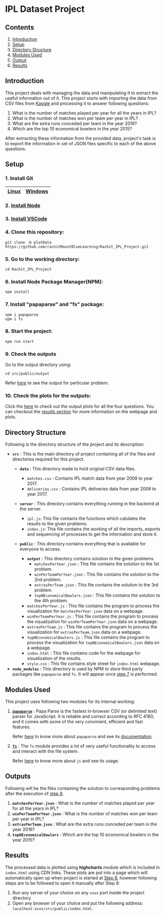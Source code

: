 # IPL Dataset Project

## Contents

1. [Introduction](#introduction)
2. [Setup](#setup)
3. [Directory Structure](#directory-structure)
4. [Modules Used](#modules-used)
5. [Output](#output)
6. [Results](#results)

## Introduction

This project deals with managing the data and manipulating it to extract the useful information out of it. This project starts with importing the data from CSV files from [Kaggle](https://www.kaggle.com/manasgarg/ipl) and processing it to answer following questions:

1. What is the number of matches played per year for all the years in IPL?
2. What is the number of matches won per team per year in IPL?
3. What are the extra runs conceded per team in the year 2016?
4. Which are the top 10 economical bowlers in the year 2015?

After extracting these information from the provided data, project's task is to export the information in set of JSON files specific to each of the above questions.

## Setup

### 1. Install Git

[Linux](https://git-scm.com/downloads) | [Windows](https://gitforwindows.org/)
---------------------------------------|-------------------------------

### 2. [Install Node](https://nodejs.org/en/download/)

### 3. [Install VSCode](https://code.visualstudio.com/download)

### 4. Clone this repository:

```
git clone -b plotData https://github.com/rachitMountBlueLearning/Rachit_IPL_Project.git
```

### 5. Go to the working directory:

```
cd Rachit_IPL_Project
```

### 6. Install Node Package Manager(NPM):

```
npm install
```

### 7. Install "papaparse" and "fs" package:

```
npm i papaparse
npm i fs
```

### 8. Start the project:

```
npm run start
```

### 9. Check the outputs

Go to the output directory using:

```
cd src/public/output
```

Refer [here](#output) to see the output for perticular problem.

### 10. Check the plots for the outputs:

Click the [here](http://localhost:8000/src/public/index.html) to check out the output plots for all the four questions. You can checkout the [results section](#results) for more information on the webpage and plots.

## Directory Structure

Following is the directory structure of the project and its description:

* **`src`** : This is the main directory of project containing all of the files and directories required for this project.
  * **`data`** : This directory made to hold original CSV data files.
      * `matches.csv` : Contains IPL match data from year 2008 to year 2017.
      * `deliveries.csv` : Contains IPL deliveries data from year 2008 to year 2017.
  * **`server`** : This directory contains everything running in the backend at the server.
    * `ipl.js`: This file contains the functions which calulates the results to the given problems.
    * `index.js`: This file contains the working of all the imports, exports and sequencing of processes to get the information and store it.
  * **`public`** : This directory contains everything that is available for everyone to access.

    * **`output`** : This directory contains solution to the given problems.
      * `matchesPerYear.json` : This file contains the solution to the 1st problem.
      * `winPerTeamPerYear.json` : This file contains the solution to the 2nd problem.
      * `extrasPerTeam.json` : This file contains the solution to the 3rd problem.
      * `topNEconomicalBowlers.json` : This file contains the solution to the 4th problem.
    * `matchesPerYear.js` : This file contains the program to process the visualization for `matchesPerYear.json` data on a webpage.
    * `winPerTeamPerYear.js` : This file contains the program to process the visualization for `winPerTeamPerYear.json` data on a webpage.
    * `extrasPerTeam.js` : This file contains the program to process the visualization for `extrasPerTeam.json` data on a webpage.
    * `topNEconomicalBowlers.js` : This file contains the program to process the visualization for `topNEconomicalBowlers.json` data on a webpage.
    * `index.html` : This file contains code for the webpage for visualization of the results.
    * `style.css` : This file contains style sheet for `index.html` webpage.
* **`node_modules`** : This directory is used by NPM to store third party packages like `papaparse` and `fs`. It will appear once [step 7](#7-install-papaparse-and-fs-package) is performed.

## Modules Used
This project uses following two modules for its internal working:
1. **[`papaparse`](https://www.papaparse.com/)** : Papa Parse is the fastest in-browser CSV (or delimited text) parser for JavaScript. It is reliable and correct according to RFC 4180, and it comes with some of the very convinient, efficient and fast features.
   
   Refer [here](https://www.npmjs.com/package/papaparse) to know more about `papaparse` and see its [documentation](http://papaparse.com/docs).
2. **[`fs`](https://nodejs.dev/learn/the-nodejs-fs-module)** : The `fs` module provides a lot of very useful functionality to access and interact with the file system.
   
   Refer [here]() to know more about `js` and see its usage.

## Outputs
Following will be the files containing the solution to corresponding problems after the execution of [step 8](#8-start-the-project).

1. **`matchesPerYear.json`** : What is the number of matches played per year for all the years in IPL?
2. **`winPerTeamPerYear.json`** : What is the number of matches won per team per year in IPL?
3. **`extrasPerTeam.json`** : What are the extra runs conceded per team in the year 2016?
4. **`topNEconomicalBowlers`** : Which are the top 10 economical bowlers in the year 2015?

## Results
The processed data is plotted using **highcharts** module which is included in `index.html` using CDN links. These plots are put into a page which will automatically open up when project is started at [Step 8](#8-start-the-project), however following steps are to be followed to open it manually after Step 8:
1. Run any server of your choice on any `xxxx` port inside the project directory.
2. Open any browser of your choice and put the following address: `localhost:xxxx/src/public/index.html`.